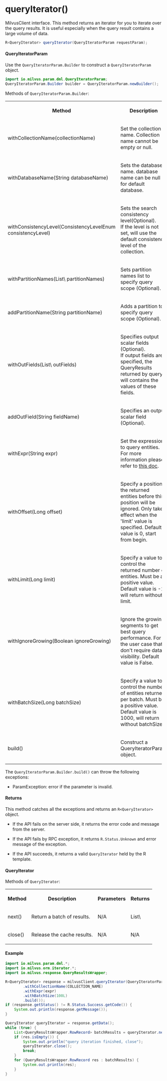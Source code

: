 # queryIterator()

MilvusClient interface. This method returns an iterator for you to iterate over the query results. It is useful especially when the query result contains a large volume of data.

```java
R<QueryIterator> queryIterator(QueryIteratorParam requestParam);
```

#### QueryIteratorParam

Use the `QueryIteratorParam.Builder` to construct a `QueryIteratorParam` object.

```java
import io.milvus.param.dml.QueryIteratorParam;
QueryIteratorParam.Builder builder = QueryIteratorParam.newBuilder();
```

Methods of `QueryIteratorParam.Builder`:

<table>
    <tr>
        <th><p>Method</p></th>
        <th><p>Description</p></th>
        <th><p>Parameters</p></th>
    </tr>
    <tr>
        <td><p>withCollectionName(collectionName)</p></td>
        <td><p>Set the collection name. Collection name cannot be empty or null.</p></td>
        <td><p>collectionName: The target collection name.</p></td>
    </tr>
    <tr>
        <td><p>withDatabaseName(String databaseName)</p></td>
        <td><p>Sets the database name. database name can be null for default database.</p></td>
        <td><p>databaseName: The database name.</p></td>
    </tr>
    <tr>
        <td><p>withConsistencyLevel(ConsistencyLevelEnum consistencyLevel)</p></td>
        <td><p>Sets the search consistency level(Optional).<br/>If the level is not set, will use the default consistency level of the collection.</p></td>
        <td><p>consistencyLevel: The consistency level used in the query.</p></td>
    </tr>
    <tr>
        <td><p>withPartitionNames(List\<String> partitionNames)</p></td>
        <td><p>Sets partition names list to specify query scope (Optional).</p></td>
        <td><p>partitionNames: The name list of partitions to be queried.</p></td>
    </tr>
    <tr>
        <td><p>addPartitionName(String partitionName)</p></td>
        <td><p>Adds a partition to specify query scope (Optional).</p></td>
        <td><p>partitionName: A partition name to be queried.</p></td>
    </tr>
    <tr>
        <td><p>withOutFields(List\<String> outFields)</p></td>
        <td><p>Specifies output scalar fields (Optional).<br/>If output fields are specified, the QueryResults returned by query() will contains the values of these fields.</p></td>
        <td><p><br/>outFields: The name list of fields to be outputed.</p></td>
    </tr>
    <tr>
        <td><p>addOutField(String fieldName)</p></td>
        <td><p>Specifies an output scalar field (Optional).</p></td>
        <td><p>fieldName: An output field name.</p></td>
    </tr>
    <tr>
        <td><p>withExpr(String expr)</p></td>
        <td><p>Set the expression to query entities. For more information please refer to <a href="https://milvus.io/docs/v2.3.x/boolean.md">this doc</a>.</p></td>
        <td><p>expr: The expression to query</p></td>
    </tr>
    <tr>
        <td><p>withOffset(Long offset)</p></td>
        <td><p>Specify a position, the returned entities before this position will be ignored. Only take effect when the 'limit' value is specified. Default value is 0, start from begin.</p></td>
        <td><p>offset: A value to define the position.</p></td>
    </tr>
    <tr>
        <td><p>withLimit(Long limit)</p></td>
        <td><p>Specify a value to control the returned number of entities. Must be a positive value. Default value is -1, will return without limit.</p></td>
        <td><p>limit: A value to define the limit of returned entities.</p></td>
    </tr>
    <tr>
        <td><p>withIgnoreGrowing(Boolean ignoreGrowing)</p></td>
        <td><p>Ignore the growing segments to get best query performance. For the user case that don't require data visibility. Default value is False.</p></td>
        <td><p>ignoreGrowing: Ignore growing segments or not.</p></td>
    </tr>
    <tr>
        <td><p>withBatchSize(Long batchSize)</p></td>
        <td><p>Specify a value to control the number of entities returned per batch. Must be a positive value.<br/>Default value is 1000, will return without batchSize.</p></td>
        <td><p>batchSize: A value to define the number of entities returned per batch</p></td>
    </tr>
    <tr>
        <td><p>build()</p></td>
        <td><p>Construct a QueryIteratorParam object.</p></td>
        <td><p>N/A</p></td>
    </tr>
</table>

The `QueryIteratorParam.Builder.build()` can throw the following exceptions:

- ParamException: error if the parameter is invalid.

#### Returns

This method catches all the exceptions and returns an `R<QueryIterator>` object.

- If the API fails on the server side, it returns the error code and message from the server.

- If the API fails by RPC exception, it returns `R.Status.Unknown` and error message of the exception.

- If the API succeeds, it returns a valid `QueryIterator` held by the R template.

#### QueryIterator

Methods of `QueryIterator`:

<table>
   <tr>
     <th><p><strong>Method</strong></p></th>
     <th><p><strong>Description</strong></p></th>
     <th><p><strong>Parameters</strong></p></th>
     <th><p><strong>Returns</strong></p></th>
   </tr>
   <tr>
     <td><p>next()</p></td>
     <td><p>Return a batch of results.</p></td>
     <td><p>N/A</p></td>
     <td><p>List\<QueryResultsWrapper.RowRecord></p></td>
   </tr>
   <tr>
     <td><p>close()</p></td>
     <td><p>Release the cache results.</p></td>
     <td><p>N/A</p></td>
     <td><p>N/A</p></td>
   </tr>
</table>

#### Example

```java
import io.milvus.param.dml.*;
import io.milvus.orm.iterator.*;
import io.milvus.response.QueryResultsWrapper;

R<QueryIterator> response = milvusClient.queryIterator(QueryIteratorParam.newBuilder()
        .withCollectionName(COLLECTION_NAME)
        .withExpr(expr)
        .withBatchSize(100L)
        .build());
if (response.getStatus() != R.Status.Success.getCode()) {
    System.out.println(response.getMessage());
}

QueryIterator queryIterator = response.getData();
while (true) {
    List<QueryResultsWrapper.RowRecord> batchResults = queryIterator.next();
    if (res.isEmpty()) {
        System.out.println("query iteration finished, close");
        queryIterator.close();
        break;
    }
    for (QueryResultsWrapper.RowRecord res : batchResults) {
        System.out.println(res);
    }
}
```
